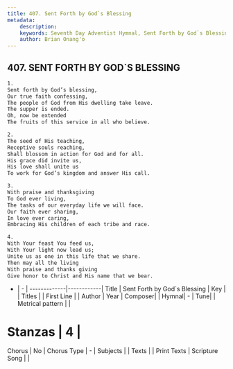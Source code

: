 ```yaml
---
title: 407. Sent Forth by God`s Blessing
metadata:
    description: 
    keywords: Seventh Day Adventist Hymnal, Sent Forth by God`s Blessing, , 
    author: Brian Onang'o
---
```



## 407. SENT FORTH BY GOD`S BLESSING

```txt
1.
Sent forth by God’s blessing,
Our true faith confessing,
The people of God from His dwelling take leave.
The supper is ended.
Oh, now be extended
The fruits of this service in all who believe.

2.
The seed of His teaching,
Receptive souls reaching,
Shall blossom in action for God and for all.
His grace did invite us,
His love shall unite us
To work for God’s kingdom and answer His call.

3.
With praise and thanksgiving
To God ever living,
The tasks of our everyday life we will face.
Our faith ever sharing,
In love ever caring,
Embracing His children of each tribe and race.

4.
With Your feast You feed us,
With Your light now lead us;
Unite us as one in this life that we share.
Then may all the living
With praise and thanks giving
Give honor to Christ and His name that we bear.
```

- |   -  |
-------------|------------|
Title | Sent Forth by God`s Blessing |
Key |  |
Titles |  |
First Line |  |
Author | 
Year | 
Composer|  |
Hymnal|  - |
Tune|  |
Metrical pattern | |
# Stanzas | 4 |
Chorus | No |
Chorus Type | - |
Subjects |  |
Texts |  |
Print Texts | 
Scripture Song |  |
  
